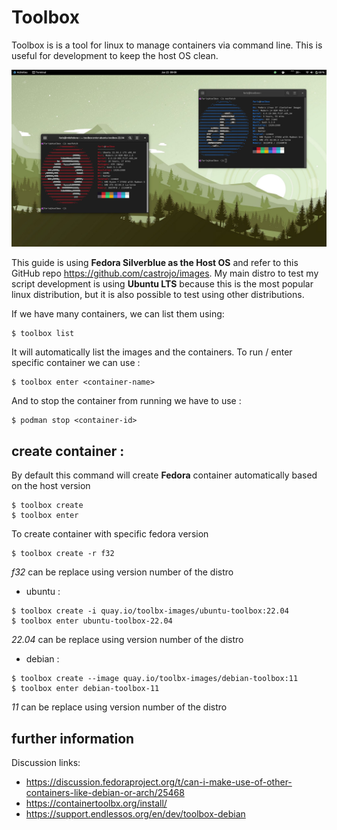 # Toolbox

Toolbox is is a tool for linux to manage containers via command line. This is useful for development to keep the host OS clean.

![Neofetch screenshot inside toolbox](images/screenshot.png)

This guide is using **Fedora Silverblue as the Host OS** and refer to this GitHub repo <https://github.com/castrojo/images>. My main distro to test my script development is using **Ubuntu LTS** because this is the most popular linux distribution, but it is also possible to test using other distributions.

If we have many containers, we can list them using:

```
$ toolbox list
```

It will automatically list the images and the containers. To run / enter specific container we can use :

```
$ toolbox enter <container-name>
```

And to stop the container from running we have to use :

```
$ podman stop <container-id>
```

## create container :

By default this command will create **Fedora** container automatically based on the host version

```
$ toolbox create
$ toolbox enter
```

To create container with specific fedora version

```
$ toolbox create -r f32
```

_f32_ can be replace using version number of the distro

* ubuntu :

```
$ toolbox create -i quay.io/toolbx-images/ubuntu-toolbox:22.04
$ toolbox enter ubuntu-toolbox-22.04
```

_22.04_ can be replace using version number of the distro


* debian : 

```
$ toolbox create --image quay.io/toolbx-images/debian-toolbox:11
$ toolbox enter debian-toolbox-11
```

_11_ can be replace using version number of the distro


## further information

Discussion links:

* <https://discussion.fedoraproject.org/t/can-i-make-use-of-other-containers-like-debian-or-arch/25468>
* <https://containertoolbx.org/install/>
* <https://support.endlessos.org/en/dev/toolbox-debian>



